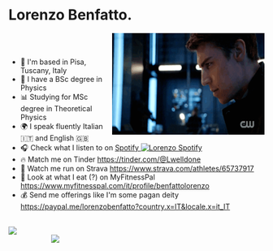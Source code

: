 # Lorenzo Benfatto.
  <img align="right" alt="GIF" src="https://github.com/Lorenzo-Benfatto/Lorenzo-Benfatto/blob/main/Io.gif" width="300" height="200" />
  <br />
  <br />
  
-  📌 I'm based in Pisa, Tuscany, Italy
-  🔭 I have a BSc degree in Physics
-  📊 Studying for MSc degree in Theoretical Physics
-  🌍 I speak fluently Italian 🇮🇹 and English 🇬🇧
-  🎧 Check what I listen to on <a href="https://open.spotify.com/user/lormex2000?si=a782e66545a5404f" target="_blank">Spotify <img alt="Lorenzo Spotify" width="22px" src="https://upload.wikimedia.org/wikipedia/commons/1/19/Spotify_logo_without_text.svg" /></a>
-  🔥 Match me on Tinder https://tinder.com/@Lwelldone
-  🏃 Watch me run on Strava https://www.strava.com/athletes/65737917
-  🍔 Look at what I eat (?) on MyFitnessPal https://www.myfitnesspal.com/it/profile/benfattolorenzo
-  💰 Send me offerings like I'm some pagan deity https://paypal.me/lorenzobenfatto?country.x=IT&locale.x=it_IT

  <br />

<a href="https://github.com/anuraghazra/github-readme-stats">
  <img align="left" src="https://github-readme-stats.vercel.app/api/top-langs/?username=Lorenzo-Benfatto&layout=compact" width="370"/>
</a>


<a href="https://github.com/anuraghazra/convoychat">
  <img align="right" src="https://github-readme-stats.vercel.app/api?username=Lorenzo-Benfatto&show_icons=true&theme=nord" width="420" />
</a>
